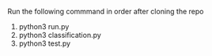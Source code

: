Run the following commmand in order after cloning the repo

1) python3 run.py
2) python3 classification.py
3) python3 test.py